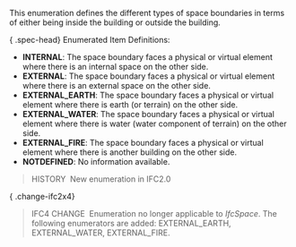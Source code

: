 ﻿This enumeration defines the different types of space boundaries in terms of either being inside the building or outside the building.

{ .spec-head}
Enumerated Item Definitions:

* **INTERNAL**: The space boundary faces a physical or virtual element where there is an internal space on the other side.
* **EXTERNAL**: The space boundary faces a physical or virtual element where there is an external space on the other side.
* **EXTERNAL_EARTH**: The space boundary faces a physical or virtual element where there is earth (or terrain) on the other side.
* **EXTERNAL_WATER**: The space boundary faces a physical or virtual element where there is water (water component of terrain) on the other side.
* **EXTERNAL_FIRE**: The space boundary faces a physical or virtual element where there is another building on the other side.
* **NOTDEFINED**: No information available.

> HISTORY&nbsp; New enumeration in IFC2.0

{ .change-ifc2x4}
> IFC4 CHANGE&nbsp; Enumeration no longer applicable to _IfcSpace_. The following enumerators are added: EXTERNAL_EARTH, EXTERNAL_WATER, EXTERNAL_FIRE.

